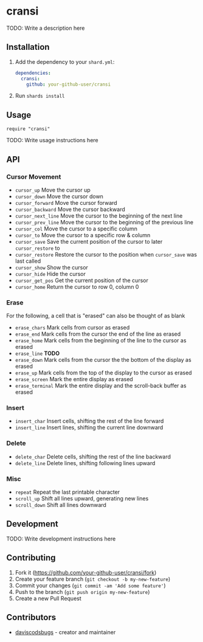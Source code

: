 # cransi

TODO: Write a description here

## Installation

1. Add the dependency to your `shard.yml`:

   ```yaml
   dependencies:
     cransi:
       github: your-github-user/cransi
   ```

2. Run `shards install`

## Usage

```crystal
require "cransi"
```

TODO: Write usage instructions here

## API

### Cursor Movement

- `cursor_up` Move the cursor up
- `cursor_down` Move the cursor down
- `cursor_forward` Move the cursor forward
- `cursor_backward` Move the cursor backward
- `cursor_next_line` Move the cursor to the beginning of the next line
- `cursor_prev_line` Move the cursor to the beginning of the previous line
- `cursor_col` Move the cursor to a specific column
- `cursor_to` Move the cursor to a specific row & column
- `cursor_save` Save the current position of the cursor to later `cursor_restore` to
- `cursor_restore` Restore the cursor to the position when `cursor_save` was last called
- `cursor_show` Show the cursor
- `cursor_hide` Hide the cursor
- `cursor_get_pos` Get the current position of the cursor
- `cursor_home` Return the cursor to row 0, column 0

### Erase

For the following, a cell that is "erased" can also be thought of as blank

- `erase_chars` Mark cells from cursor as erased
- `erase_end` Mark cells from the cursor the end of the line as erased
- `erase_home` Mark cells from the beginning of the line to the cursor as erased
- `erase_line` **TODO**
- `erase_down` Mark cells from the cursor the the bottom of the display as erased
- `erase_up` Mark cells from the top of the display to the cursor as erased
- `erase_screen` Mark the entire display as erased
- `erase_terminal` Mark the entire display and the scroll-back buffer as erased

### Insert

- `insert_char` Insert cells, shifting the rest of the line forward
- `insert_line` Insert lines, shifting the current line downward

### Delete

- `delete_char` Delete cells, shifting the rest of the line backward
- `delete_line` Delete lines, shifting following lines upward

### Misc

- `repeat` Repeat the last printable character
- `scroll_up` Shift all lines upward, generating new lines
- `scroll_down` Shift all lines downward

## Development

TODO: Write development instructions here

## Contributing

1. Fork it (<https://github.com/your-github-user/cransi/fork>)
2. Create your feature branch (`git checkout -b my-new-feature`)
3. Commit your changes (`git commit -am 'Add some feature'`)
4. Push to the branch (`git push origin my-new-feature`)
5. Create a new Pull Request

## Contributors

- [daviscodsbugs](https://github.com/your-github-user) - creator and maintainer
